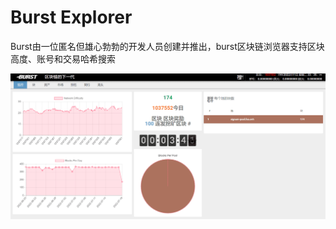 # 

# Burst Explorer

Burst由一位匿名但雄心勃勃的开发人员创建并推出，burst区块链浏览器支持区块高度、账号和交易哈希搜索

![image-20220719163344650](image-20220719163344650.png)

